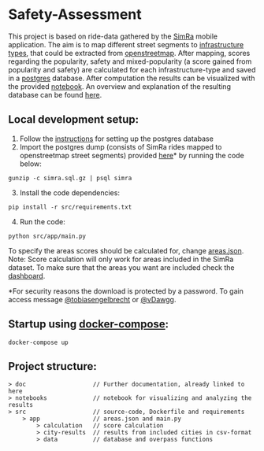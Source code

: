 # Safety-Assessment
This project is based on ride-data gathered by the [SimRa](https://simra-project.github.io/) mobile application. The aim is to map different street segments to [infrastructure types](/doc/infra-types.md), that could be extracted from [openstreetmap](https://www.openstreetmap.org). After mapping, scores regarding the popularity, safety and mixed-popularity (a score gained from popularity and safety) are calculated for each infrastructure-type and saved in a [postgres](https://www.postgresql.org/) database. After computation the results can be visualized with the provided [notebook](/notebooks/Visualization.ipynb). An overview and explanation of the resulting database can be found [here](/doc/db-structure.md).

## Local development setup:
1. Follow the [instructions](/doc/postgres.md) for setting up the postgres database
2. Import the postgres dump (consists of SimRa rides mapped to openstreetmap street segments) provided [here](https://tubcloud.tu-berlin.de/s/H2AJ4iCa8J6gJMd)* by running the code below:
```
gunzip -c simra.sql.gz | psql simra
```
3. Install the code dependencies:
```
pip install -r src/requirements.txt 
```
4. Run the code:
```
python src/app/main.py
```

To specify the areas scores should be calculated for, change [areas.json](src/app/areas.json).
Note: Score calculation will only work for areas included in the SimRa dataset. To make sure that the areas you want are included check the [dashboard](https://simra-project.github.io/dashboard/).

*For security reasons the download is protected by a password. To gain access message [@tobiasengelbrecht](https://github.com/tobiasengelbrecht) or [@vDawgg](https://github.com/vDawgg).

## Startup using [docker-compose](https://docs.docker.com/compose/):
```
docker-compose up
```

## Project structure:
```
> doc                   // Further documentation, already linked to here
> notebooks             // notebook for visualizing and analyzing the results
> src                   // source-code, Dockerfile and requirements
    > app               // areas.json and main.py
        > calculation   // score calculation
        > city-results  // results from included cities in csv-format
        > data          // database and overpass functions
```
